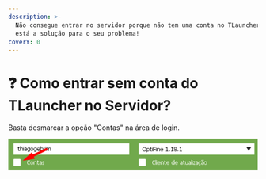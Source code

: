 ```yaml
---
description: >-
  Não consegue entrar no servidor porque não tem uma conta no TLauncher? Aqui
  está a solução para o seu problema!
coverY: 0
---
```


# ❓ Como entrar sem conta do TLauncher no Servidor?

Basta desmarcar a opção "Contas" na área de login.

![](<../../.gitbook/assets/image (1) (1) (1) (1).png>)
